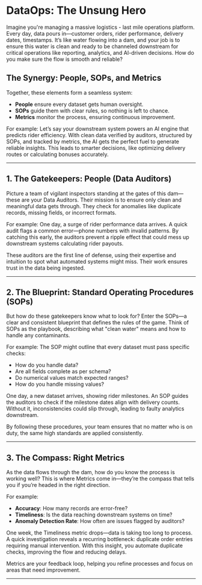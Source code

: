 # DataOps: The Unsung Hero

Imagine you're managing a massive logistics - last mile operations platform. Every day, data pours in—customer orders, rider performance, delivery dates, timestamps. It’s like water flowing into a dam, and your job is to ensure this water is clean and ready to be channeled downstream for critical operations like reporting, analytics, and AI-driven decisions. How do you make sure the flow is smooth and reliable?

## The Synergy: People, SOPs, and Metrics

Together, these elements form a seamless system:

- **People** ensure every dataset gets human oversight.
- **SOPs** guide them with clear rules, so nothing is left to chance.
- **Metrics** monitor the process, ensuring continuous improvement.

For example: Let’s say your downstream system powers an AI engine that predicts rider efficiency. With clean data verified by auditors, structured by SOPs, and tracked by metrics, the AI gets the perfect fuel to generate reliable insights. This leads to smarter decisions, like optimizing delivery routes or calculating bonuses accurately.

---

## 1. The Gatekeepers: People (Data Auditors)

Picture a team of vigilant inspectors standing at the gates of this dam—these are your Data Auditors. Their mission is to ensure only clean and meaningful data gets through. They check for anomalies like duplicate records, missing fields, or incorrect formats.

For example: One day, a surge of rider performance data arrives. A quick audit flags a common error—phone numbers with invalid patterns. By catching this early, the auditors prevent a ripple effect that could mess up downstream systems calculating rider payouts.

These auditors are the first line of defense, using their expertise and intuition to spot what automated systems might miss. Their work ensures trust in the data being ingested.

---

## 2. The Blueprint: Standard Operating Procedures (SOPs)

But how do these gatekeepers know what to look for? Enter the SOPs—a clear and consistent blueprint that defines the rules of the game. Think of SOPs as the playbook, describing what "clean water" means and how to handle any contaminants.

For example: The SOP might outline that every dataset must pass specific checks:

- How do you handle data?
- Are all fields complete as per schema?
- Do numerical values match expected ranges?
- How do you handle missing values?

One day, a new dataset arrives, showing rider milestones. An SOP guides the auditors to check if the milestone dates align with delivery counts. Without it, inconsistencies could slip through, leading to faulty analytics downstream.

By following these procedures, your team ensures that no matter who is on duty, the same high standards are applied consistently.

---

## 3. The Compass: Right Metrics

As the data flows through the dam, how do you know the process is working well? This is where Metrics come in—they’re the compass that tells you if you’re headed in the right direction.

For example:

- **Accuracy**: How many records are error-free?
- **Timeliness**: Is the data reaching downstream systems on time?
- **Anomaly Detection Rate**: How often are issues flagged by auditors?

One week, the Timeliness metric drops—data is taking too long to process. A quick investigation reveals a recurring bottleneck: duplicate order entries requiring manual intervention. With this insight, you automate duplicate checks, improving the flow and reducing delays.

Metrics are your feedback loop, helping you refine processes and focus on areas that need improvement.

---
